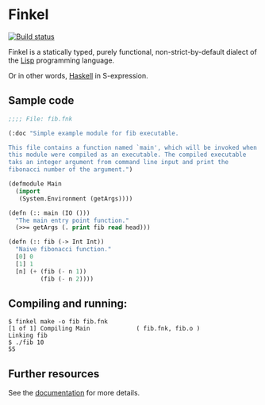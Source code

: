 # Finkel

[![Build status][build-status]][travis]

Finkel is a statically typed, purely functional, non-strict-by-default
dialect of the [Lisp][lisp] programming language.

Or in other words, [Haskell][haskell] in S-expression.

## Sample code

```lisp
;;;; File: fib.fnk

(:doc "Simple example module for fib executable.

This file contains a function named `main', which will be invoked when
this module were compiled as an executable. The compiled executable
taks an integer argument from command line input and print the
fibonacci number of the argument.")

(defmodule Main
  (import
   (System.Environment (getArgs))))

(defn (:: main (IO ()))
  "The main entry point function."
  (>>= getArgs (. print fib read head)))

(defn (:: fib (-> Int Int))
  "Naive fibonacci function."
  [0] 0
  [1] 1
  [n] (+ (fib (- n 1))
         (fib (- n 2))))
```

## Compiling and running:

    $ finkel make -o fib fib.fnk
    [1 of 1] Compiling Main             ( fib.fnk, fib.o )
    Linking fib
    $ ./fib 10
    55

## Further resources

See the [documentation][doc] for more details.

[travis]: https://travis-ci.org/finkel-lang/finkel
[build-status]: https://travis-ci.org/finkel-lang/finkel.svg?branch=master
[lisp]: https://en.wikipedia.org/wiki/Lisp_(programming_language)
[haskell]: https://haskell.org
[doc]: https://finkel.readthedocs.io/en/latest/
